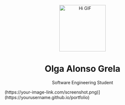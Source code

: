 <p align="center">
  <img src="https://media.giphy.com/media/hvRJCLFzcasrR4ia7z/giphy.gif" width="150" alt="Hi GIF"/>
</p>

<h1 align="center">Olga Alonso Grela</h1>
<p align="center">Software Engineering Student</p>
(https://your-image-link.com/screenshot.png)](https://yourusername.github.io/portfolio)
